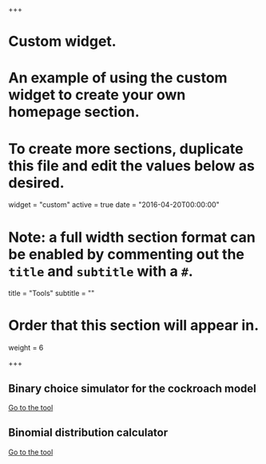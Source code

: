 +++
# Custom widget.
# An example of using the custom widget to create your own homepage section.
# To create more sections, duplicate this file and edit the values below as desired.
widget = "custom"
active = true
date = "2016-04-20T00:00:00"

# Note: a full width section format can be enabled by commenting out the `title` and `subtitle` with a `#`.
title = "Tools"
subtitle = ""

# Order that this section will appear in.
weight = 6

+++

## Binary choice simulator for the cockroach model

[Go to the tool](binary-choice-js/index.html)

## Binomial distribution calculator

[Go to the tool](binomial-js/index.html)


